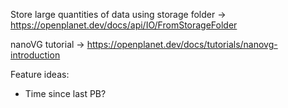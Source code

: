 Store large quantities of data using storage folder -> https://openplanet.dev/docs/api/IO/FromStorageFolder

nanoVG tutorial -> https://openplanet.dev/docs/tutorials/nanovg-introduction

Feature ideas:
- Time since last PB?